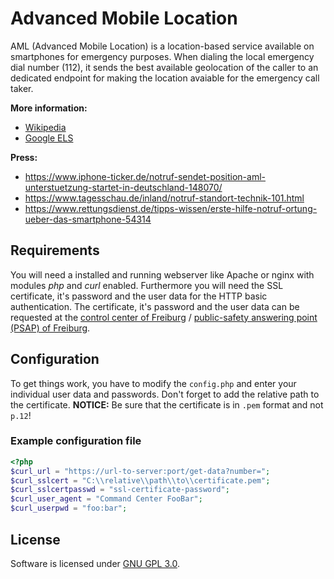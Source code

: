 # Advanced Mobile Location
AML (Advanced Mobile Location) is a location-based service available on smartphones for emergency purposes. When dialing the local emergency dial number (112), it sends the best available geolocation of the caller to an dedicated endpoint for making the location avaiable for the emergency call taker.

**More information:**
* [Wikipedia](https://en.wikipedia.org/wiki/Advanced_Mobile_Location)
* [Google ELS](https://crisisresponse.google/emergencylocationservice/how-it-works/)

**Press:**
* https://www.iphone-ticker.de/notruf-sendet-position-aml-unterstuetzung-startet-in-deutschland-148070/
* https://www.tagesschau.de/inland/notruf-standort-technik-101.html
* https://www.rettungsdienst.de/tipps-wissen/erste-hilfe-notruf-ortung-ueber-das-smartphone-54314

## Requirements
You will need a installed and running webserver like Apache or nginx with modules _php_ and _curl_ enabled. Furthermore you will need the SSL certificate, it's password and the user data for the HTTP basic authentication. The certificate, it's password and the user data can be requested at the [control center of Freiburg](https://ils-freiburg.de/standortdaten.php) / [public-safety answering point (PSAP) of Freiburg](https://ils-freiburg.de/standortdaten.php).

## Configuration
To get things work, you have to modify the `config.php` and enter your individual user data and passwords. Don't forget to add the relative path to the certificate. **NOTICE:** Be sure that the certificate is in `.pem` format and not `p.12`!

### Example configuration file
```php
<?php
$curl_url = "https://url-to-server:port/get-data?number=";
$curl_sslcert = "C:\\relative\\path\\to\\certificate.pem";
$curl_sslcertpasswd = "ssl-certificate-password";
$curl_user_agent = "Command Center FooBar";
$curl_userpwd = "foo:bar";
```

## License
Software is licensed under [GNU GPL 3.0](https://github.com/erfurtjohn/advanced-mobile-location/blob/master/LICENSE).
